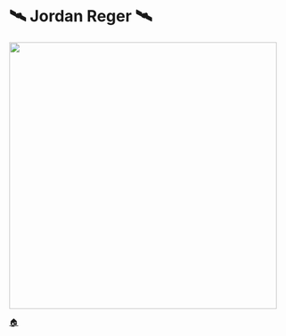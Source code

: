 # 🛰 Jordan Reger 🛰
<img src="https://giphy.com/embed/amil7yznb7xtKKdS1H" width="480"></img>

<a href="https://reger.id"> 🏠</a>
